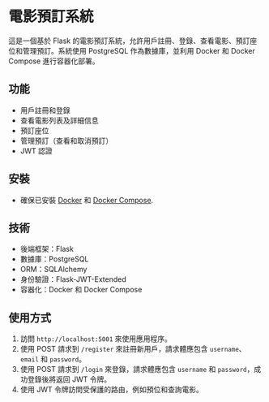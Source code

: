 電影預訂系統
=============
這是一個基於 Flask 的電影預訂系統，允許用戶註冊、登錄、查看電影、預訂座位和管理預訂。系統使用 PostgreSQL 作為數據庫，並利用 Docker 和 Docker Compose 進行容器化部署。

功能
-------------
* 用戶註冊和登錄
* 查看電影列表及詳細信息
* 預訂座位
* 管理預訂（查看和取消預訂）
* JWT 認證

## 安裝

- 確保已安裝 [Docker](https://www.docker.com/get-started) 和 [Docker Compose](https://docs.docker.com/compose/).  

技術
-------------  
* 後端框架：Flask
* 數據庫：PostgreSQL
* ORM：SQLAlchemy
* 身份驗證：Flask-JWT-Extended
* 容器化：Docker 和 Docker Compose

使用方式
------------- 
1. 訪問 `http://localhost:5001` 來使用應用程序。
2. 使用 POST 請求到 `/register` 來註冊新用戶，請求體應包含 `username`、`email` 和 `password`。
3. 使用 POST 請求到 `/login` 來登錄，請求體應包含 `username` 和 `password`，成功登錄後將返回 JWT 令牌。
4. 使用 JWT 令牌訪問受保護的路由，例如預位和查詢電影。
